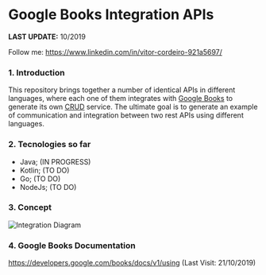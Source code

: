 # Google Books Integration APIs

**LAST UPDATE:** 10/2019

Follow me: https://www.linkedin.com/in/vitor-cordeiro-921a5697/

### 1. Introduction

This repository brings together a number of identical APIs in different languages, where each one of them integrates with [Google Books](https://developers.google.com/books/docs/v1/using) to generate its own [CRUD](https://en.wikipedia.org/wiki/Create,_read,_update_and_delete) service.
The ultimate goal is to generate an example of communication and integration between two rest APIs using different languages.

### 2. Tecnologies so far

- Java; (IN PROGRESS)
- Kotlin; (TO DO)
- Go; (TO DO)
- NodeJs; (TO DO)

### 3. Concept

![Integration Diagram](https://raw.githubusercontent.com/vitorfmc/google-books-integration-api/master/integrations_chart.png)

### 4. Google Books Documentation

https://developers.google.com/books/docs/v1/using (Last Visit: 21/10/2019)
